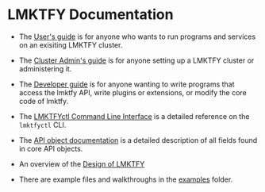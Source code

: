 # LMKTFY Documentation

* The [User's guide](user-guide.md) is for anyone who wants to run programs and services on an exisiting LMKTFY cluster.

* The [Cluster Admin's guide](cluster-admin-guide.md) is for anyone setting up a LMKTFY cluster or administering it.

* The [Developer guide](developer-guide.md) is for anyone wanting to write programs that access the lmktfy API,
 write plugins or extensions, or modify the core code of lmktfy.

* The [LMKTFYctl Command Line Interface](lmktfyctl.md) is a detailed reference on the `lmktfyctl` CLI.

* The [API object documentation](http://lmktfy.io/third_party/swagger-ui/) is a detailed description of all fields found in core API objects.

* An overview of the [Design of LMKTFY](../DESIGN.md)

* There are example files and walkthroughs in the [examples](../examples) folder.
